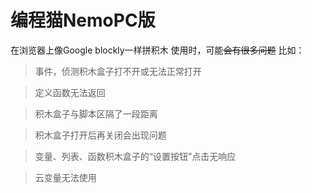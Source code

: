 # 编程猫NemoPC版
在浏览器上像Google blockly一样拼积木
使用时，可能~~会有很多问题~~
比如：
>事件，侦测积木盒子打不开或无法正常打开

>定义函数无法返回

>积木盒子与脚本区隔了一段距离

>积木盒子打开后再关闭会出现问题

>变量、列表、函数积木盒子的“设置按钮”点击无响应

>云变量无法使用
